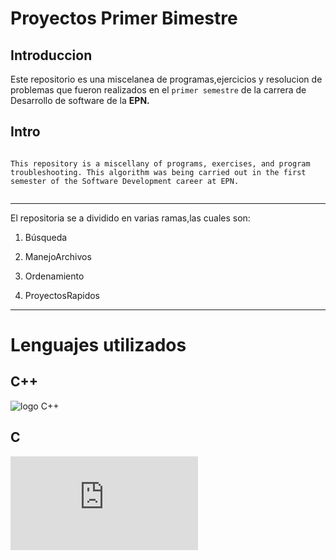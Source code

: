 # Proyectos Primer Bimestre
 
## Introduccion 

 Este repositorio  es una miscelanea de programas,ejercicios y resolucion de problemas que fueron realizados en el  ` primer semestre ` de la carrera de Desarrollo de software de la **EPN.**
 ## Intro 
```

This repository is a miscellany of programs, exercises, and program troubleshooting. This algorithm was being carried out in the first semester of the Software Development career at EPN.


```
------------------------------------------------------

El repositoria se a dividido en varias ramas,las cuales son:
1. Búsqueda

2. ManejoArchivos

3. Ordenamiento

4. ProyectosRapidos
------------------------------------------------------
# Lenguajes utilizados
## C++
![logo C++](https://www.educationmesd.com/wp-content/uploads/2021/01/C.png)

## C
![logo C](https://www.freepng.es/png-v4fu28/download.html)
